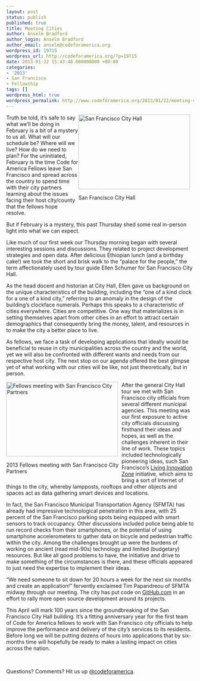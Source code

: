 ```yaml
---
layout: post
status: publish
published: true
title: Meeting Cities
author: Anselm Bradford
author_login: Anselm Bradford
author_email: anselm@codeforamerica.org
wordpress_id: 19715
wordpress_url: http://codeforamerica.org/?p=19715
date: 2013-01-22 15:43:48.000000000 +00:00
categories:
- '2013'
- San Francisco
- Fellowship
tags: []
wordpress_html: true
wordpress_permalink: http://www.codeforamerica.org/2013/01/22/meeting-cities/
---
```


<div style="float: right;">
<div class="wp-caption alignright" id="attachment_19745" style="width: 310px"><a href="http://codeforamerica.org/wp-content/uploads/2013/01/IMG_0691.jpg"><img alt="San Francisco City Hall" class="size-medium wp-image-19745 " height="200" src="http://codeforamerica.org/wp-content/uploads/2013/01/IMG_0691-300x200.jpg" width="300"/></a><p class="wp-caption-text">San Francisco City Hall</p></div>
</div>
<p>Truth be told, it’s safe to say what we’ll be doing in February is a bit of a mystery to us all. What will our schedule be? Where will we live? How do we need to plan? For the uninitiated, February is the time Code for America Fellows leave San Francisco and spread across the country to spend time with their city partners learning about the issues facing their host city/county that the fellows hope resolve.</p>
<p>But if February is a mystery, this past Thursday shed some real in-person light into what we can expect.</p>
<p>Like much of our first week our Thursday morning began with several interesting sessions and discussions. They related to project development strategies and open data. After delicious Ethiopian lunch (and a birthday cake!) we took the short and brisk walk to the “palace for the people,” the term affectionately used by tour guide Ellen Schumer for San Francisco City Hall.</p>
<p>As the head docent and historian at City Hall, Ellen gave us background on the unique characteristics of the building, including the “one of a kind clock for a one of a kind city,” referring to an anomaly in the design of the building’s clockface numerals. Perhaps this speaks to a characteristic of cities everywhere. Cities are competitive. One way that materializes is in setting themselves apart from other cities in an effort to attract certain demographics that consequently bring the money, talent, and resources in to make the city a better place to live.</p>
<p>As fellows, we face a task of developing applications that ideally would be beneficial to reuse in city municipalities across the country and the world, yet we will also be confronted with different wants and needs from our respective host city. The next stop on our agenda offered the best glimpse yet of what working with our cities will be like, not just theoretically, but in person.</p>
<div style="float: left;">
<div class="wp-caption alignleft" id="attachment_19748" style="width: 310px"><a href="http://codeforamerica.org/wp-content/uploads/2013/01/IMG_0738.jpg"><img alt="Fellows meeting with San Francisco City Partners" class="size-medium wp-image-19748" height="200" src="http://codeforamerica.org/wp-content/uploads/2013/01/IMG_0738-300x200.jpg" width="300"/></a><p class="wp-caption-text">2013 Fellows meeting with San Francisco City Partners</p></div>
</div>
<p>After the general City Hall tour we met with San Francisco city officials from several different municipal agencies. This meeting was our first exposure to active city officials discussing firsthand their ideas and hopes, as well as the challenges inherent in their line of work. These topics included technologically pioneering ideas, such San Francisco’s <a href="http://innovatesf.com/mayor-lee-announces-living-innovation-zones/" title="Living Innovation Zone announcement">Living Innovation Zone</a> initiative, which aims to bring a sort of Internet of things to the city, whereby lampposts, rooftops and other objects and spaces act as data gathering smart devices and locations.</p>
<p>In fact, the San Francisco Municipal Transportation Agency (SFMTA) has already had impressive technological penetration in this area, with 25 percent of the San Francisco parking spots being equipped with smart sensors to track occupancy. Other discussions included police being able to run record checks from their smartphones, or the potential of using smartphone accelerometers to gather data on bicycle and pedestrian traffic within the city. Among the challenges brought up were the burdens of working on ancient (read mid-90s) technology and limited (budgetary) resources. But like all good problems to have, the initiative and drive to make something of the circumstances is there, and these officials appeared to just need the expertise to implement their ideas.</p>
<p>“We need someone to sit down for 20 hours a week for the next six months and create an application!” fervently exclaimed Tim Papandreou of SFMTA midway through our meeting. The city has put code on <a href="https://github.com/CityofSanFrancisco" title="City of San Francisco github account">GitHub.com</a> in an effort to rally more open source development around its projects.</p>
<p>This April will mark 100 years since the groundbreaking of the San Francisco City Hall building. It’s a fitting anniversary year for the first team of Code for America fellows to work with San Francisco city officials to help improve the performance and delivery of the city’s services to its residents. Before long we will be putting dozens of hours into applications that by six-months time will hopefully be ready to make a lasting impact on cities across the nation.</p>
<p> </p>
<p>Questions? Comments? Hit us up <a href="http://twitter.com/codeforamerica" target="_blank">@codeforamerica</a>.</p>
